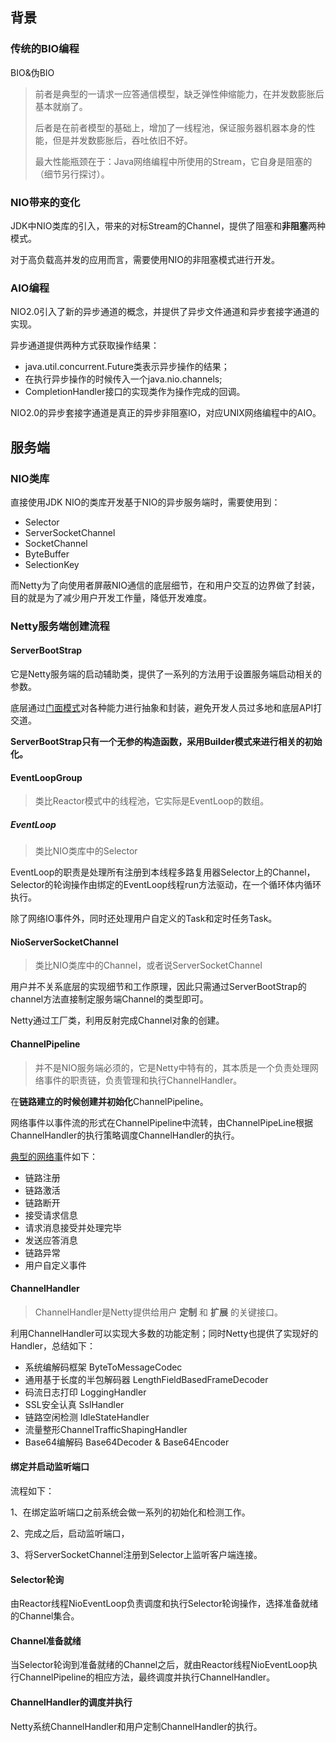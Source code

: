 ## 背景

### 传统的BIO编程

BIO&伪BIO 

> 前者是典型的一请求一应答通信模型，缺乏弹性伸缩能力，在并发数膨胀后基本就崩了。
>
> 后者是在前者模型的基础上，增加了一线程池，保证服务器机器本身的性能，但是并发数膨胀后，吞吐依旧不好。
>
> 最大性能瓶颈在于：Java网络编程中所使用的Stream，它自身是阻塞的（细节另行探讨）。



### NIO带来的变化

JDK中NIO类库的引入，带来的对标Stream的Channel，提供了阻塞和**非阻塞**两种模式。

对于高负载高并发的应用而言，需要使用NIO的非阻塞模式进行开发。



### AIO编程

NIO2.0引入了新的异步通道的概念，并提供了异步文件通道和异步套接字通道的实现。

异步通道提供两种方式获取操作结果：

* java.util.concurrent.Future类表示异步操作的结果；
* 在执行异步操作的时候传入一个java.nio.channels;
* CompletionHandler接口的实现类作为操作完成的回调。

NIO2.0的异步套接字通道是真正的异步非阻塞IO，对应UNIX网络编程中的AIO。



## 服务端

### NIO类库

直接使用JDK NIO的类库开发基于NIO的异步服务端时，需要使用到：

* Selector
* ServerSocketChannel
* SocketChannel
* ByteBuffer
* SelectionKey

而Netty为了向使用者屏蔽NIO通信的底层细节，在和用户交互的边界做了封装，目的就是为了减少用户开发工作量，降低开发难度。



### Netty服务端创建流程

#### ServerBootStrap

它是Netty服务端的启动辅助类，提供了一系列的方法用于设置服务端启动相关的参数。

底层通过<u>门面模式</u>对各种能力进行抽象和封装，避免开发人员过多地和底层API打交道。

**ServerBootStrap只有一个无参的构造函数，采用Builder模式来进行相关的初始化。**



#### EventLoopGroup

> 类比Reactor模式中的线程池，它实际是EventLoop的数组。

##### EventLoop

> 类比NIO类库中的Selector

EventLoop的职责是处理所有注册到本线程多路复用器Selector上的Channel，Selector的轮询操作由绑定的EventLoop线程run方法驱动，在一个循环体内循环执行。

除了网络IO事件外，同时还处理用户自定义的Task和定时任务Task。



#### NioServerSocketChannel

> 类比NIO类库中的Channel，或者说ServerSocketChannel

用户并不关系底层的实现细节和工作原理，因此只需通过ServerBootStrap的channel方法直接制定服务端Channel的类型即可。

Netty通过工厂类，利用反射完成Channel对象的创建。



#### ChannelPipeline

> 并不是NIO服务端必须的，它是Netty中特有的，其本质是一个负责处理网络事件的职责链，负责管理和执行ChannelHandler。

在**链路建立的时候创建并初始化**ChannelPipeline。

网络事件以事件流的形式在ChannelPipeline中流转，由ChannelPipeLine根据ChannelHandler的执行策略调度ChannelHandler的执行。

<u>典型的网络事</u>件如下：

* 链路注册
* 链路激活
* 链路断开
* 接受请求信息
* 请求消息接受并处理完毕
* 发送应答消息
* 链路异常
* 用户自定义事件

#### ChannelHandler

> ChannelHandler是Netty提供给用户 **定制** 和 **扩展** 的关键接口。

利用ChannelHandler可以实现大多数的功能定制；同时Netty也提供了实现好的Handler，总结如下：

* 系统编解码框架 ByteToMessageCodec
* 通用基于长度的半包解码器 LengthFieldBasedFrameDecoder
* 码流日志打印 LoggingHandler
* SSL安全认真 SslHandler
* 链路空闲检测 IdleStateHandler
* 流量整形ChannelTrafficShapingHandler
* Base64编解码 Base64Decoder & Base64Encoder

#### 绑定并启动监听端口

流程如下：

1、在绑定监听端口之前系统会做一系列的初始化和检测工作。

2、完成之后，启动监听端口，

3、将ServerSocketChannel注册到Selector上监听客户端连接。

#### Selector轮询

由Reactor线程NioEventLoop负责调度和执行Selector轮询操作，选择准备就绪的Channel集合。

#### Channel准备就绪

当Selector轮询到准备就绪的Channel之后，就由Reactor线程NioEventLoop执行ChannelPipeline的相应方法，最终调度并执行ChannelHandler。

#### ChannelHandler的调度并执行

Netty系统ChannelHandler和用户定制ChannelHandler的执行。



